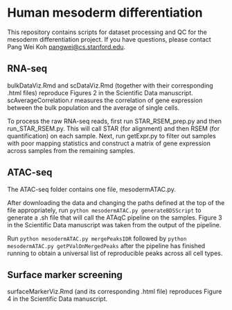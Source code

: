 # Human mesoderm differentiation
This repository contains scripts for dataset processing and QC for the mesoderm differentiation project.
If you have questions, please contact Pang Wei Koh <pangwei@cs.stanford.edu>.

## RNA-seq
bulkDataViz.Rmd and scDataViz.Rmd (together with their corresponding .html files) reproduce Figures 2
in the Scientific Data manuscript. scAverageCorrelation.r measures the correlation
of gene expression between the bulk population and the average of single cells.

To process the raw RNA-seq reads, first run STAR\_RSEM\_prep.py and then run\_STAR\_RSEM.py. 
This will call STAR (for alignment) and then RSEM (for quantification) on each sample.
Next, run getExpr.py to filter out samples with poor mapping statistics and construct 
a matrix of gene expression across samples from the remaining samples.

## ATAC-seq
The ATAC-seq folder contains one file, mesodermATAC.py.

After downloading the data and changing the paths defined at the top of the file appropriately, 
run `python mesodermATAC.py generateBDSScript` to generate a .sh file that will call the ATAqC pipeline
on the samples. Figure 3 in the Scientific Data manuscript was taken from the output of the pipeline.

Run `python mesodermATAC.py mergePeaksIDR` followed by `python mesodermATAC.py getPValOnMergedPeaks` after the 
pipeline has finished running to obtain a universal list of reproducible peaks across all cell types.

## Surface marker screening
surfaceMarkerViz.Rmd (and its corresponding .html file) reproduces Figure 4 in the Scientific Data manuscript.
